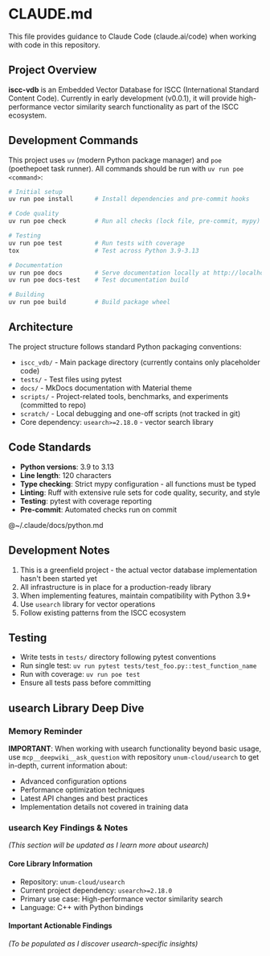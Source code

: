 # CLAUDE.md

This file provides guidance to Claude Code (claude.ai/code) when working with code in this repository.

## Project Overview

**iscc-vdb** is an Embedded Vector Database for ISCC (International Standard Content Code). Currently in early
development (v0.0.1), it will provide high-performance vector similarity search functionality as part of the
ISCC ecosystem.

## Development Commands

This project uses `uv` (modern Python package manager) and `poe` (poethepoet task runner). All commands should
be run with `uv run poe <command>`:

```bash
# Initial setup
uv run poe install      # Install dependencies and pre-commit hooks

# Code quality
uv run poe check        # Run all checks (lock file, pre-commit, mypy)

# Testing
uv run poe test         # Run tests with coverage
tox                     # Test across Python 3.9-3.13

# Documentation
uv run poe docs         # Serve documentation locally at http://localhost:8000
uv run poe docs-test    # Test documentation build

# Building
uv run poe build        # Build package wheel
```

## Architecture

The project structure follows standard Python packaging conventions:

- `iscc_vdb/` - Main package directory (currently contains only placeholder code)
- `tests/` - Test files using pytest
- `docs/` - MkDocs documentation with Material theme
- `scripts/` - Project-related tools, benchmarks, and experiments (committed to repo)
- `scratch/` - Local debugging and one-off scripts (not tracked in git)
- Core dependency: `usearch>=2.18.0` - vector search library

## Code Standards

- **Python versions**: 3.9 to 3.13
- **Line length**: 120 characters
- **Type checking**: Strict mypy configuration - all functions must be typed
- **Linting**: Ruff with extensive rule sets for code quality, security, and style
- **Testing**: pytest with coverage reporting
- **Pre-commit**: Automated checks run on commit

@~/.claude/docs/python.md

## Development Notes

1. This is a greenfield project - the actual vector database implementation hasn't been started yet
2. All infrastructure is in place for a production-ready library
3. When implementing features, maintain compatibility with Python 3.9+
4. Use `usearch` library for vector operations
5. Follow existing patterns from the ISCC ecosystem

## Testing

- Write tests in `tests/` directory following pytest conventions
- Run single test: `uv run pytest tests/test_foo.py::test_function_name`
- Run with coverage: `uv run poe test`
- Ensure all tests pass before committing

## usearch Library Deep Dive

### Memory Reminder

**IMPORTANT**: When working with usearch functionality beyond basic usage, use `mcp__deepwiki__ask_question`
with repository `unum-cloud/usearch` to get in-depth, current information about:

- Advanced configuration options
- Performance optimization techniques
- Latest API changes and best practices
- Implementation details not covered in training data

### usearch Key Findings & Notes

*(This section will be updated as I learn more about usearch)*

#### Core Library Information

- Repository: `unum-cloud/usearch`
- Current project dependency: `usearch>=2.18.0`
- Primary use case: High-performance vector similarity search
- Language: C++ with Python bindings

#### Important Actionable Findings

*(To be populated as I discover usearch-specific insights)*
